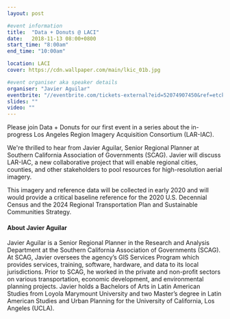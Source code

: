 ```yaml
---
layout: post

#event information
title:  "Data + Donuts @ LACI"
date:   2018-11-13 08:00+0800
start_time: "8:00am"
end_time: "10:00am"

location: LACI
cover: https://cdn.wallpaper.com/main/lkic_01b.jpg

#event organiser aka speaker details
organiser: "Javier Aguilar"
eventbrite: "//eventbrite.com/tickets-external?eid=52074907450&ref=etckt"
slides: ""
video: ""
---
```

Please join Data + Donuts for our first event in a series about the in-progress Los Angeles Region Imagery Acquisition Consortium (LAR-IAC).

We're thrilled to hear from Javier Aguilar, Senior Regional Planner at Southern California Association of Governments (SCAG). Javier will discuss LAR-IAC, a new collaborative project that will enable regional cities, counties, and other stakeholders to pool resources for high-resolution aerial imagery.

This imagery and reference data will be collected in early 2020 and will would provide a critical baseline reference for the 2020 U.S. Decennial Census and the 2024 Regional Transportation Plan and Sustainable Communities Strategy.

#### About Javier Aguilar
Javier Aguilar is a Senior Regional Planner in the Research and Analysis Department at the Southern California Association of Governments (SCAG). At SCAG, Javier oversees the agency’s GIS Services Program which provides services, training, software, hardware, and data to its local jurisdictions. Prior to SCAG, he worked in the private and non-profit sectors on various transportation, economic development, and environmental planning projects. Javier holds a Bachelors of Arts in Latin American Studies from Loyola Marymount University and two Master’s degree in Latin American Studies and Urban Planning for the University of California, Los Angeles (UCLA).
